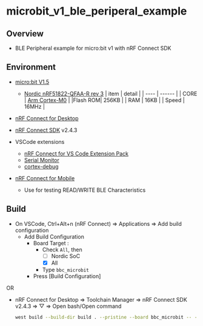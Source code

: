 # microbit_v1_ble_periperal_example

## Overview
- BLE Peripheral example for micro:bit v1 with nRF Connect SDK


## Environment
- [micro:bit V1.5](https://tech.microbit.org/hardware/1-5-revision/)
  - [Nordic nRF51822-QFAA-R rev 3](https://www.nordicsemi.com/Products/nRF51822)
    | item | detail |
    | ---- | ------ |
    | CORE | [Arm Cortex-M0](https://developer.arm.com/Processors/Cortex-M0) |
    |Flash ROM| 256KB |
    | RAM   | 16KB |
    | Speed | 16MHz |


- [nRF Connect for Desktop](https://www.nordicsemi.com/Products/Development-tools/nrf-connect-for-desktop/download)
- [nRF Connect SDK](https://www.nordicsemi.com/Products/Development-software/nRF-Connect-SDK) v2.4.3

- VSCode extensions
  - [nRF Connect for VS Code Extension Pack](https://marketplace.visualstudio.com/items?itemName=nordic-semiconductor.nrf-connect-extension-pack)
  - [Serial Monitor](https://marketplace.visualstudio.com/items?itemName=ms-vscode.vscode-serial-monitor)
  - [cortex-debug](https://marketplace.visualstudio.com/items?itemName=marus25.cortex-debug)

- [nRF Connect for Mobile](https://www.nordicsemi.com/Products/Development-tools/nrf-connect-for-mobile)
  - Use for testing READ/WRITE BLE Characteristics

## Build

- On VSCode, Ctrl+Alt+n (nRF Connect) => Applications => Add build configuration
  - Add Build Configuration
    - Board Target :
      - Check `All`, then
        - [ ] Nordic SoC
        - [x] All 
      - Type `bbc_microbit` 
    - Press \[Build Configuration\]

OR

- nRF Connect for Desktop => Toolchain Manager => nRF Connect SDK v2.4.3 => ▽ => Open bash/Open command 
    ```sh
    west build --build-dir build . --pristine --board bbc_microbit -- -DNCS_TOOLCHAIN_VERSION=NONE
    ```
